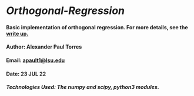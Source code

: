 # _Orthogonal-Regression_

#### Basic implementation of orthogonal regression. For more details, see the [write up.](V1/Orthogonal_Regression_WriteUp.pdf)

#### Author: Alexander Paul Torres
#### Email: apault1@lsu.edu
#### Date: 23 JUL 22

##### Technologies Used: The numpy and scipy, python3 modules.
